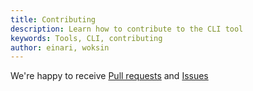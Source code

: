 ```yaml
---
title: Contributing
description: Learn how to contribute to the CLI tool
keywords: Tools, CLI, contributing
author: einari, woksin
---
```


We're happy to receive [Pull requests](https://github.com/dolittle-tools/cli/pulls) and [Issues](https://github.com/dolittle-tools/cli/issues)